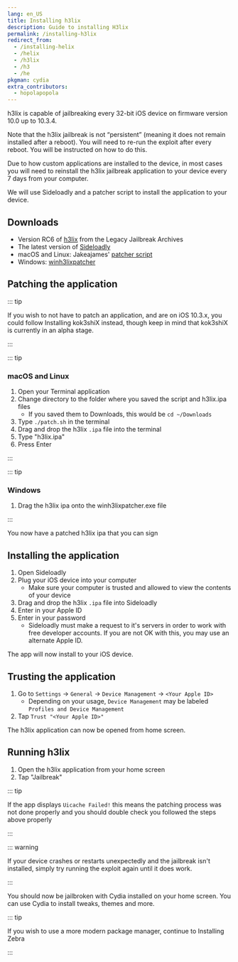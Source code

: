 ```yaml
---
lang: en_US
title: Installing h3lix
description: Guide to installing H3lix
permalink: /installing-h3lix
redirect_from:
  - /installing-helix
  - /helix
  - /h3lix
  - /h3
  - /he
pkgman: cydia
extra_contributors:
  - hopolapopola
---
```


h3lix is capable of jailbreaking every 32-bit iOS device on firmware version 10.0 up to 10.3.4.

Note that the h3lix jailbreak is not “persistent” (meaning it does not remain installed after a reboot). You will need to re-run the exploit after every reboot. You will be instructed on how to do this.

Due to how custom applications are installed to the device, in most cases you will need to reinstall the h3lix jailbreak application to your device every 7 days from your computer.

We will use Sideloadly and a patcher script to install the application to your device.

## Downloads

- Version RC6 of [h3lix](https://mega.nz/folder/k4FAXCIB#Fk7pxs6ikYzL3YBvAGX5ig/file/UgV1HAJT) from the Legacy Jailbreak Archives
- The latest version of [Sideloadly](https://sideloadly.io/)
- macOS and Linux: Jakeajames' [patcher script](https://gist.github.com/jakeajames/b44d8db345769a7149e97f5e155b3d46)
- Windows: [winh3lixpatcher](https://github.com/kawaiizenbo/winh3lixpatcher/releases)

## Patching the application

::: tip

If you wish to not have to patch an application, and are on iOS 10.3.x, you could follow <router-link to="/installing-kok3shiX">Installing kok3shiX</router-link> instead, though keep in mind that kok3shiX is currently in an alpha stage.

:::

::: tip

### macOS and Linux

1. Open your Terminal application
1. Change directory to the folder where you saved the script and h3lix.ipa files
   - If you saved them to Downloads, this would be `cd ~/Downloads`
1. Type `./patch.sh` in the terminal
1. Drag and drop the h3lix `.ipa` file into the terminal
1. Type "h3lix.ipa"
1. Press Enter

:::

::: tip

### Windows

1. Drag the h3lix ipa onto the winh3lixpatcher.exe file

:::

You now have a patched h3lix ipa that you can sign

## Installing the application

1. Open Sideloadly
1. Plug your iOS device into your computer
    - Make sure your computer is trusted and allowed to view the contents of your device
1. Drag and drop the h3lix `.ipa` file into Sideloadly
1. Enter in your Apple ID
1. Enter in your password
    - Sideloadly must make a request to it's servers in order to work with free developer accounts. If you are not OK with this, you may use an alternate Apple ID.

The app will now install to your iOS device.

## Trusting the application

1. Go to `Settings` -> `General` -> `Device Management` -> `<Your Apple ID>`
    - Depending on your usage, `Device Management` may be labeled `Profiles and Device Management`
1. Tap `Trust "<Your Apple ID>"`

The h3lix application can now be opened from home screen.

## Running h3lix

1. Open the h3lix application from your home screen
1. Tap "Jailbreak"

::: tip

If the app displays `Uicache Failed!` this means the patching process was not done properly and you should double check you followed the steps above properly

:::

::: warning

If your device crashes or restarts unexpectedly and the jailbreak isn't installed, simply try running the exploit again until it does work.

:::

You should now be jailbroken with Cydia installed on your home screen. You can use Cydia to install <router-link to="/faq/#what-are-tweaks">tweaks</router-link>, themes and more.

::: tip

If you wish to use a more modern package manager, continue to <router-link to="/installing-zebra">Installing Zebra</router-link>

:::